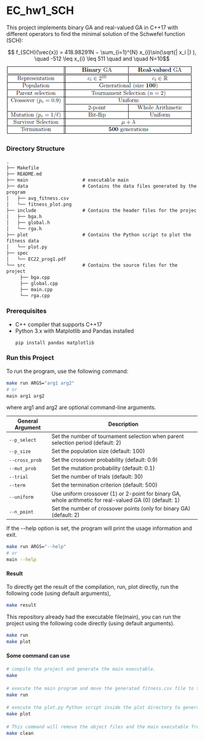 # EC_hw1_SCH

This project implements binary GA and real-valued GA in C++17 with different operators to find the minimal solution of the Schwefel function (SCH):

$$ f_{SCH}(\vec{x}) = 418.98291N − \sum_{i=1}^{N} x_{i}\sin(\sqrt{| x_i |} ), \quad -512 \leq x_{i} \leq 511 \quad and \quad N=10$$ 
<img src="show/spec.png">

### Directory Structure

    .
    ├── Makefile 
    ├── README.md
    ├── main                    # executable main
    ├── data                    # Contains the data files generated by the program
    │   ├── avg_fitness.csv
    │   └── fitness_plot.png
    ├── include                 # Contains the header files for the projec      
    │   ├── bga.h
    │   ├── global.h
    │   └── rga.h
    ├── plot                    # Contains the Python script to plot the fitness data          
    │   └── plot.py
    ├── spec
    │   └── EC22_prog1.pdf
    └── src                     # Contains the source files for the project
         ├── bga.cpp
         ├── global.cpp
         ├── main.cpp
         └── rga.cpp

### Prerequisites
- C++ compiler that supports C++17
- Python 3.x with Matplotlib and Pandas installed
    ```
    pip install pandas matplotlib
    ```
### Run this Project
To run the program, use the following command:
```bash
make run ARGS="arg1 arg2"
# or
main arg1 arg2
```
where arg1 and arg2 are optional command-line arguments.

| General Argument          | Description                                                                                                   |
| ------------------------- | ------------------------------------------------------------------------------------------------------------- |
| `--p_select`              | Set the number of tournament selection when parent selection period (default: 2)                              |
| `--p_size`                 | Set the population size (default: 100)                                                                        |
| `--cross_prob`            | Set the crossover probability (default: 0.9)                                                                  |
| `--mut_prob`              | Set the mutation probability (default: 0.1)                                                                   |
| `--trial`                 | Set the number of trials (default: 30)                                                                        |
| `--term`                  | Set the termination criterion (default: 500)                                                                  |
| `--uniform`               | Use uniform crossover (1) or 2-point for binary GA, whole arithmetic for real-valued GA (0) (default: 1)      |
| `--n_point`               | Set the number of crossover points (only for binary GA) (default: 2)                                          |

If the --help option is set, the program will print the usage information and exit.
```bash
make run ARGS="--help"
# or
main --help
```
#### Result 
To directly get the result of the compilation, run, plot directly, run the following code (using default arguments),
```bash
make result
```
This repository already had the executable file(main), you can run the project using the following code directly (using default arguments).
```bash
make run
make plot
```

#### Some command can use
```bash
# compile the project and generate the main executable.
make

# execute the main program and move the generated fitness.csv file to the data directory.
make run

# execute the plot.py Python script inside the plot directory to generate a plot of the fitness data.
make plot 

# This command will remove the object files and the main executable from the build directory.
make clean
```
### 
